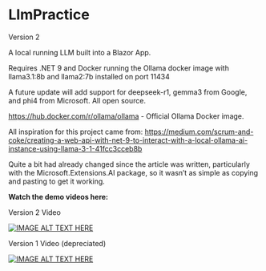 # LlmPractice

Version 2

A local running LLM built into a Blazor App.

Requires .NET 9 and Docker running the Ollama docker image with llama3.1:8b and llama2:7b installed on port 11434

A future update will add support for deepseek-r1, gemma3 from Google, and phi4 from Microsoft. All open source.

https://hub.docker.com/r/ollama/ollama - Official Ollama Docker image.

All inspiration for this project came from: https://medium.com/scrum-and-coke/creating-a-web-api-with-net-9-to-interact-with-a-local-ollama-ai-instance-using-llama-3-1-41fcc3cceb8b

Quite a bit had already changed since the article was written, particularly with the Microsoft.Extensions.AI package, so it wasn’t as simple as copying and pasting to get it working.

**Watch the demo videos here:**

Version 2 Video

[![IMAGE ALT TEXT HERE](https://img.youtube.com/vi/FcH_w3bsdZQ/0.jpg)](https://www.youtube.com/watch?v=FcH_w3bsdZQ)


Version 1 Video (depreciated)

[![IMAGE ALT TEXT HERE](https://img.youtube.com/vi/6Y4LnnlxGQk/0.jpg)](https://www.youtube.com/watch?v=6Y4LnnlxGQk)
